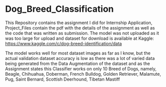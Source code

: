 # Dog_Breed_Classification

This Repository contains the assignment I did for Internship Application, Project_Files contain the pdf with the details of the assignment as well as the code that was written as submission. The model was not uploaded as it was too large for upload and dataset for download is available at Kaggle: https://www.kaggle.com/c/dog-breed-identification/data

The model works well for most dataset images as far as I know, but the actual validation dataset accuracy is low as there was a lot of varied data being generated from the Data Augmentation of the dataset and as the Assignment states this Classifier works on only 10 Breed of Dogs, namely, Beagle, Chihuahua, Doberman, French Bulldog, Golden Retriever, Malamute, Pug, Saint Bernard, Scottish Deerhound, Tibetan Mastiff
